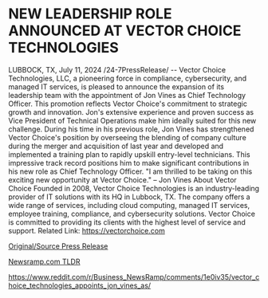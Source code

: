 # NEW LEADERSHIP ROLE ANNOUNCED AT VECTOR CHOICE TECHNOLOGIES

LUBBOCK, TX, July 11, 2024 /24-7PressRelease/ -- Vector Choice Technologies, LLC, a pioneering force in compliance, cybersecurity, and managed IT services, is pleased to announce the expansion of its leadership team with the appointment of Jon Vines as Chief Technology Officer.   This promotion reflects Vector Choice's commitment to strategic growth and innovation. Jon's extensive experience and proven success as Vice President of Technical Operations make him ideally suited for this new challenge.  During his time in his previous role, Jon Vines has strengthened Vector Choice's position by overseeing the blending of company culture during the merger and acquisition of last year and developed and implemented a training plan to rapidly upskill entry-level technicians. This impressive track record positions him to make significant contributions in his new role as Chief Technology Officer.   "I am thrilled to be taking on this exciting new opportunity at Vector Choice." – Jon Vines  About Vector Choice  Founded in 2008, Vector Choice Technologies is an industry-leading provider of IT solutions with its HQ in Lubbock, TX. The company offers a wide range of services, including cloud computing, managed IT services, employee training, compliance, and cybersecurity solutions. Vector Choice is committed to providing its clients with the highest level of service and support.  Related Link: https://vectorchoice.com 

[Original/Source Press Release](https://www.24-7pressrelease.com/press-release/512374/new-leadership-role-announced-at-vector-choice-technologies)
                    

[Newsramp.com TLDR](None) 

https://www.reddit.com/r/Business_NewsRamp/comments/1e0iv35/vector_choice_technologies_appoints_jon_vines_as/